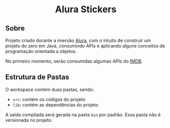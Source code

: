 <h1 align="center"> Alura Stickers </h1>

## Sobre

Projeto criado durante a imersão [Alura](https://www.alura.com.br/imersao-java), com o intuito de construir um projeto do zero em Java, consumindo APIs e aplicando alguns conceitos de programação orientada a objetos.

No primeiro momento, serão consumidas algumas APIs do [IMDB](https://imdb-api.com/api).

## Estrutura de Pastas

O workspace contém duas pastas, sendo:
- `src`: contém os códigos do projeto
- `lib`: contém as dependências do projeto

A saída compilada será gerada na pasta `bin` por padrão. Essa pasta não é versionada no projeto.
